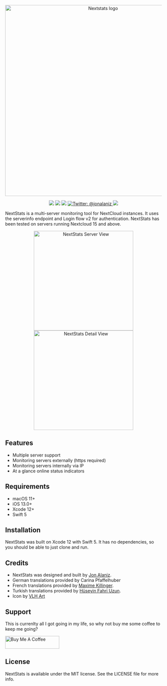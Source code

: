 <p align="center">
    <img src="http://www.jonalaniz.com/wp-content/uploads/2020/12/nextstats-logo.png" alt="Nextstats logo" width="614" maxHeight="171" />
</p>

<p align="center">
    <img src="https://img.shields.io/badge/iOS-13.0+-blueviolet.svg" />
    <img src="https://img.shields.io/badge/macOS-11+-red.svg" />
    <img src="https://img.shields.io/badge/Swift-5.0-orange.svg" />
    <a href="https://twitter.com/jonalaniz">
        <img src="https://img.shields.io/badge/Contact-@jonalaniz-blue.svg?style=flat" alt="Twitter: @jonalaniz" />
    </a>
    <img src="https://img.shields.io/badge/License-MIT-lightgrey.svg" />
</p>

NextStats is a multi-server monitoring tool for NextCloud instances. It uses the serverinfo endpoint and Login flow v2 for authentication. NextStats has been tested on servers running Nextcloud 15 and above.

<p align="center">
    <img alt="NextStats Server View" src="http://www.jonalaniz.com/wp-content/uploads/2021/07/nextstats_server_2.0.6.png" width="320">
    <img alt="NextStats Detail View" src="http://www.jonalaniz.com/wp-content/uploads/2021/07/nextstats_detail_2.0.6.png" width="320">
</p>

## Features
- Multiple server support
- Monitoring servers externally (https required)
- Monitoring servers internally via IP
- At a glance online status indicators

## Requirements
- macOS 11+
- iOS 13.0+
- Xcode 12+
- Swift 5

## Installation

NextStats was built on Xcode 12 with Swift 5. It has no dependencies, so you should be able to just clone and run.

## Credits

- NextStats was designed and built by [Jon Alaniz](https://twitter.com/jonalaniz).
- German translations provided by Carina Pfaffelhuber
- French translations provided by [Maxime Killinger](https://github.com/maxime-killinger).
- Turkish translations provided by [Hüseyin Fahri Uzun](https://github.com/fuzunspm).
- Icon by [VLH Art](https://twitter.com/VLHart)

## Support

This is currenlty all I got going in my life, so why not buy me some coffee to keep me going?

<a href="https://www.buymeacoffee.com/jonalaniz" target="_blank"><img src="https://www.buymeacoffee.com/assets/img/custom_images/yellow_img.png" alt="Buy Me A Coffee" height="41" width="174"></a>

## License

NextStats is available under the MIT license. See the LICENSE file for more info.
